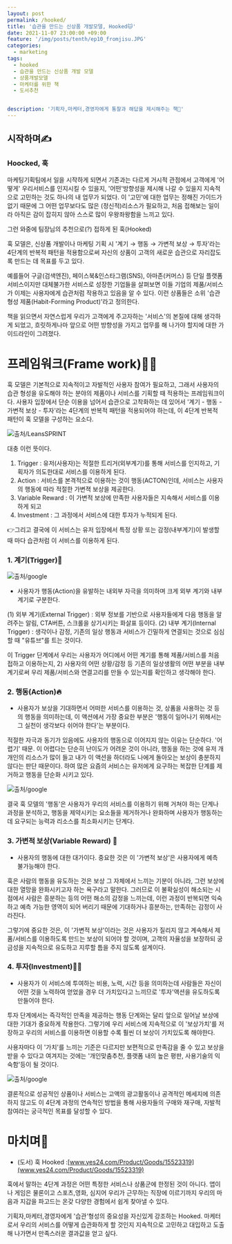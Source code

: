 ```yaml
---
layout: post
permalink: /hooked/
title: '‍습관을 만드는 신상품 개발모델, Hooked🐱'
date: 2021-11-07 23:00:00 +09:00
feature: '/img/posts/tenth/ep10_fromjisu.JPG'
categories:
  - marketing
tags:
  - hooked
  - 습관을 만드는 신상품 개발 모델
  - 상품개발모델
  - 마케터를 위한 책
  - 도서추천


description: '기획자,마케터,경영자에게 통찰과 해답을 제시해주는 책🐯'
---
```


## 시작하며✍️
### Hoocked, 훅

마케팅기획팀에서 일을 시작하게 되면서 기존과는 다르게 거시적 관점에서 고객에게 '어떻게' 우리서비스를 인지시킬 수 있을지, '어떤'방향성을 제시해 나갈 수 있을지 지속적으로 고민하는 것도 하나의 내 업무가 되었다. 이 '고민'에 대한 업무는 정해진 가이드가 없기 때문에 그 어떤 업무보다도 많은 (정신적)리소스가 필요하고, 처음 접해보는 일이라 아직은 감이 잡히지 않아 스스로 많이 우왕좌왕함을 느끼고 있다.

그런 와중에 팀장님의 추천으로(?) 접하게 된 훅(Hooked)

훅 모델은, 신상품 개발이나 마케팅 기획 시 '계기 → 행동 → 가변적 보상 → 투자'라는 4단계의 반복적 패턴을 적용함으로써 자신의 상품이 고객의 새로운 습관으로 자리잡도록 만드는 데 목표를 두고 있다.

예를들어 구글(검색엔진), 페이스북&인스타그램(SNS), 아마존(커머스) 등 단일 플랫폼 서비스이지만 대체불가한 서비스로 성장한 기업들을 살펴보면 이들 기업의 제품/서비스가 이제는 사용자에게 습관처럼 작용하고 있음을 알 수 있다. 이런 상품들은 소위 '습관 형성 제품(Habit-Forming Product)'라고 정의한다.

책을 읽으면서 자연스럽게 우리가 고객에게 주고자하는 '서비스'의 본질에 대해 생각하게 되었고, 흐릿하게나마 앞으로 어떤 방향성을 가지고 업무를 해 나가야 할지에 대한 가이드라인이 그려졌다.



# 프레임워크(Frame work)✍🏻

훅 모델은 기본적으로 지속적이고 자발적인 사용자 참여가 필요하고, 그래서 사용자의 습관 형성을 유도해야 하는 분야의 제품이나 서비스를 기획할 때 적용하는 프레임워크이다. 사용자 입장에서 단순 이용을 넘어서 습관으로 고착화하는 데 있어서 '계기 - 행동 - 가변적 보상 - 투자'라는 4단계의 반복적 패턴을 적용되어야 하는데, 이 4단계 반복적 패턴이 훅 모델을 구성하는 요소다.

![출처/LeansSPRINT](/img/posts/tenth/ep10_tenth.jpg)

대충 이런 뜻이다.
 1. Trigger : 유저(사용자)는 적절한 트리거(외부계기)를 통해 서비스를 인지하고, 기획자가 의도한대로 서비스를 이용하게 된다.
 2. Action : 서비스를 본격적으로 이용하는 것이 행동(ACTON)인데, 서비스는 사용자의 행동에 따라 적절한 가변젹 보상을 제공한다.
 3. Variable Reward : 이 가변적 보상에 만족한 사용자들은 지속해서 서비스를 이용하게 되고
 4. Investment : 그 과정에서 서비스에 대한 투자가 누적되게 된다.

 👉그리고 결국에 이 서비스는 유저 입장에서 특정 상황 또는 감정(내부계기)이 발생할 때 마다 습관처럼 이 서비스를 이용하게 된다.


### 1. 계기(Trigger)🥕

 ![출처/google](/img/posts/tenth/img1.jpg)
 - 사용자가 행동(Action)을 유발하는 내외부 자극을 의미하며 크게 외부 계기와 내부 계기로 구분한다.

 (1) 외부 계기(External Trigger) : 외부 정보를 기반으로 사용자들에게 다음 행동을 알려주는 알림, CTA버튼, 스크롤을 상기시키는 화살표 등이다.
 (2) 내부 계기(Internal Trigger) : 생각이나 감정, 기존의 일상 행동과 서비스가 긴밀하게 연결되는 것으로 심심할 때 "유튜브"를 트는 것이다.

 이 Trigger 단계에서 우리는 사용자가 어디에서 어떤 계기를 통해 제품/서비스를 처음 접하고 이용하는지, 2) 사용자의 어떤 상황/감정 등 기존의 일상생활의 어떤 부분을 내부 계기로써 우리 제품/서비스와 연결고리를 만들 수 있는지를 확인하고 생각해야 한다.

### 2. 행동(Action)🔥

- 사용자가 보상을 기대하면서 어떠한 서비스를 이용하는 것, 상품을 사용하는 것 등의 행동을 의미하는데, 이 액션에서 가장 중요한 부분은 '행동이 일어나기 위해서는 그 실천이 생각보다 쉬어야 한다'는 부분이다.

적절한 자극과 동기가 있음에도 사용자의 행동으로 이어지지 않는 이유는 단순하다. '어렵기' 때문. 이 어렵다는 단순히 난이도가 어려운 것이 아니라, 행동을 하는 것에 유저 개개인의 리소스가 많이 들고 내가 이 액션을 하더라도 나에게 돌아오는 보상이 충분하지 않다는 판단 때문이다. 하여 많은 요즘의 서비스는 유저에게 요구하는 복잡한 단계를 제거하고 행동을 단순화 시키고 있다.

![출처/google](/img/posts/tenth/img2.JPG)

결국 훅 모델의 '행동'은 사용자가 우리의 서비스를 이용하기 위해 거쳐야 하는 단계나 과정을 분석하고, 행동을 제약시키는 요소들을 제거하거나 완화하며 사용자가 행동하는데 요구되는 능력과 리소스를 최소화시키는 단계다.

### 3. 가변적 보상(Variable Reward) 🍯

- 사용자의 행동에 대한 대가이다. 중요한 것은 이 '가변적 보상'은 사용자에게 예측 불가능해야 한다.

 훅은 사람의 행동을 유도하는 것은 보상 그 자체에서 느끼는 기분이 아니라, 그런 보상에 대한 열망을 완화시키고자 하는 욕구라고 말한다. 그러므로 이 불확실성이 해소되는 시점에서 사람은 흥분하는 등의 어떤 해소의 감정을 느끼는데, 이런 과정이 반복되면 익숙하고 예측 가능한 영역이 되어 버리기 때문에 기대하거나 흥분하는, 만족하는 감정이 사라진다.

 그렇기에 중요한 것은, 이 '가변적 보상'이라는 것은 사용자가 질리지 않고 계속해서 제품/서비스를 이용하도록 만드는 보상이 되어야 할 것이며, 고객의 자율성을 보장하되 궁금성을 지속적으로 유도하고 지루할 틈을 주지 않도록 설계이다.

### 4. 투자(Investment)🤼‍♀️

 - 사용자가 이 서비스에 투여하는 비용, 노력, 시간 등을 의미하는데 사람들은 자신이 어떤 것을 노력하여 얻었을 경우 더 가치있다고 느끼므로 '투자'액션을 유도하도록 만들어야 한다.

 투자 단계에서는 즉각적인 만족을 제공하는 행동 단계와는 달리 앞으로 일어날 보상에 대한 기대가 중요하게 작용한다. 그렇기에 우리 서비스에 지속적으로 이 '보상가치'를 저장하고 우리의 서비스를 이용하면 이용할 수록 훨씬 더 보상이 가치있도록 해야한다.

 사용자마다 이 '가치'를 느끼는 기준은 다르지만 보편적으로 만족감을 줄 수 있고 보상을 받을 수 있다고 여겨지는 것에는 '개인맞춤추천, 플랫폼 내의 높은 평판, 사용기술의 익숙함'등이 될 것이다.


![출처/google](/img/posts/tenth/img3.JPG)

결론적으로 성공적인 상품이나 서비스는 고액의 광고활동이나 공격적인 메세지에 의존하지 않고도 이 4단계 과정의 연속적인 방법을 통해 사용자들의 구매와 재구매, 자발적참여라는 궁극적인 목표를 달성할 수 있다.

# 마치며🐰
- (도서) 훅 Hooked :[www.yes24.com/Product/Goods/15523319](www.yes24.com/Product/Goods/15523319)


훅에서 말하는 4단계 과정은 어떤 특정한 서비스나 상품군에 한정된 것이 아니다. 앱이나 게임은 물론이고 스포츠,영화, 심지어 우리가 근무하는 직장에 이르기까지 우리의 마음과 지갑을 파고드는 온갖 다양한 경험에서 쉽게 찾아낼 수 있다.

기획자,마케터,경영자에게 '습관'형성의 중요성을 자신있게 강조하는 Hooked. 마케터로서 우리의 서비스를 어떻게 습관화하게 할 것인지 지속적으로 고민하고 대입하고 도출해 나가면서 만족스러운 결과값을 얻고 싶다.
